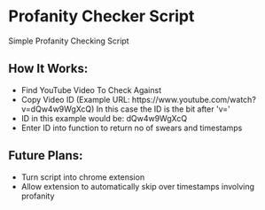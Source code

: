 # Profanity Checker Script
Simple Profanity Checking Script

<h2>How It Works:</h2>

<ul>

  <li>Find YouTube Video To Check Against</li>
  <li>Copy Video ID (Example URL: https://www.youtube.com/watch?v=dQw4w9WgXcQ) In this case the ID is the bit after 'v=' </li>
  <li>ID in this example would be: dQw4w9WgXcQ </li>
  <li>Enter ID into function to return no of swears and timestamps</li>

</ul>

<h2>Future Plans:</h2>

<ul>

  <li>Turn script into chrome extension</li>
  <li>Allow extension to automatically skip over timestamps involving profanity</li>

</ul>
